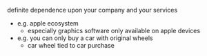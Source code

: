 definite dependence upon your company and your services

- e.g. apple ecosystem
	- especially graphics software only available on apple devices 
- e.g. you can only buy a car with original wheels
	- car wheel tied to car purchase 
